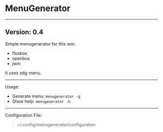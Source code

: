 # MenuGenerator
---
Version: 0.4
---
Simple menugenerator for this wm:
- fluxbox
- openbox
- jwm

It uses xdg-menu.

---

Usage:
- Generate menu:
`menugenerator -g`
- Show help:
`menugenerator -h`

---

Configuration File:
> ~/.config/menugenerator/configuration
